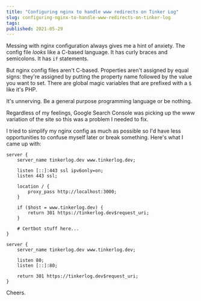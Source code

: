 ```yaml
---
title: "Configuring nginx to handle www redirects on Tinker Log"
slug: configuring-nginx-to-handle-www-redirects-on-tinker-log
tags:
published: 2021-05-29
---
```


Messing with nginx configuration always gives me a hint of anxiety. The config file _looks_ like a C-based language. It has curly braces and semicolons. It has `if` statements.

But nginx config files aren't C-based. Properties aren't assigned by equal signs: they're assigned by putting the property name followed by the value you want to set. There are global magic variables that are prefixed with a `$` like it's PHP.

It's unnerving. Be a general purpose programming language or be nothing.

Regardless of my feelings, Google Search Console was picking up the www variation of the site so this was a problem I needed to fix.

I tried to simplify my nginx config as much as possible so I'd have less opportunities to confuse myself later or break something. Here's what I came up with:

```
server {
    server_name tinkerlog.dev www.tinkerlog.dev;

    listen [::]:443 ssl ipv6only=on;
    listen 443 ssl;

    location / {
        proxy_pass http://localhost:3000;
    }

    if ($host = www.tinkerlog.dev) {
        return 301 https://tinkerlog.dev$request_uri;
    }

    # Certbot stuff here...
}

server {
    server_name tinkerlog.dev www.tinkerlog.dev;

    listen 80;
    listen [::]:80;

    return 301 https://tinkerlog.dev$request_uri;
}
```

Cheers.
